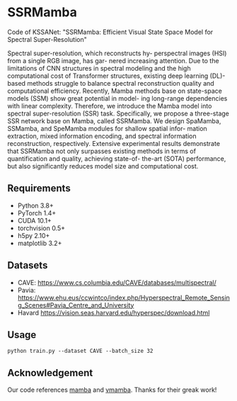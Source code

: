 # SSRMamba

Code of KSSANet: "SSRMamba: Efficient Visual State Space Model for Spectral Super-Resolution"

Spectral super-resolution, which reconstructs hy-
perspectral images (HSI) from a single RGB image, has gar-
nered increasing attention. Due to the limitations of CNN
structures in spectral modeling and the high computational
cost of Transformer structures, existing deep learning (DL)-
based methods struggle to balance spectral reconstruction quality
and computational efficiency. Recently, Mamba methods base
on state-space models (SSM) show great potential in model-
ing long-range dependencies with linear complexity. Therefore,
we introduce the Mamba model into spectral super-resolution
(SSR) task. Specifically, we propose a three-stage SSR network
base on Mamba, called SSRMamba. We design SpaMamba,
SSMamba, and SpeMamba modules for shallow spatial infor-
mation extraction, mixed information encoding, and spectral
information reconstruction, respectively. Extensive experimental
results demonstrate that SSRMamba not only surpasses existing
methods in terms of quantification and quality, achieving state-of-
the-art (SOTA) performance, but also significantly reduces model
size and computational cost.  

## Requirements
- Python 3.8+
- PyTorch 1.4+
- CUDA 10.1+
- torchvision 0.5+
- h5py 2.10+
- matplotlib 3.2+

## Datasets
- CAVE: https://www.cs.columbia.edu/CAVE/databases/multispectral/
- Pavia: https://www.ehu.eus/ccwintco/index.php/Hyperspectral_Remote_Sensing_Scenes#Pavia_Centre_and_University
- Havard https://vision.seas.harvard.edu/hyperspec/download.html
## Usage
```
python train.py --dataset CAVE --batch_size 32 
```

## Acknowledgement
Our code references [mamba](https://github.com/mamba-org/mamba) and [vmamba](https://github.com/MzeroMiko/VMamba). Thanks for their greak work!
